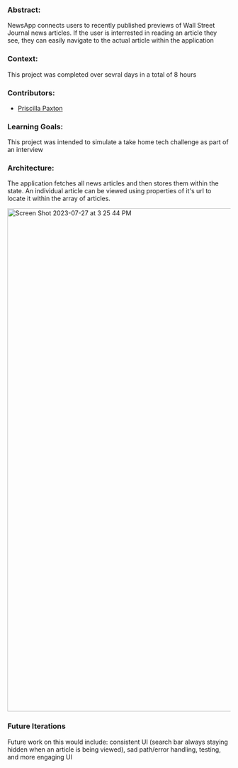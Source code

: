 ### Abstract:
[//]: <> (Briefly describe what you built and its features. What problem is the app solving? How does this application solve that problem?)
NewsApp connects users to recently published previews of Wall Street Journal news articles. If the user is interrested in reading an article they see, they can easily navigate to the actual article within the application

### Context:
[//]: <> (Give some context for the project here. How long did you have to work on it? How far into the Turing program are you?)
This project was completed over sevral days in a total of 8 hours

### Contributors:
[//]: <> (Who worked on this application? Link to their LinkedIn.)
- [Priscilla Paxton](https://www.linkedin.com/in/priscilla-paxton-9175bb199/)


### Learning Goals:
[//]: <> 
This project was intended to simulate a take home tech challenge as part of an interview

### Architecture:
The application fetches all news articles and then stores them within the state. An individual article can be viewed using properties of it's url to locate it within the array of articles.

<img width="1133" alt="Screen Shot 2023-07-27 at 3 25 44 PM" src="https://github.com/priscillaapaxton/newsapp/assets/110079837/ffa4e297-5abb-40d3-ad97-404fbd5b6d2f">


### Future Iterations
Future work on this would include: consistent UI (search bar always staying hidden when an article is being viewed), sad path/error handling, testing, and more engaging UI
 
